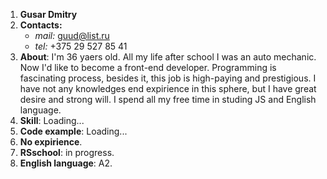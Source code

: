 1. **Gusar Dmitry**
2. **Contacts:**
	* _mail:_ guud@list.ru
	* _tel:_ +375 29 527 85 41
3. **About**: I'm 36 yaers old. All my life after school I was an auto mechanic.
Now I'd like to become a front-end developer. Programming is fascinating process, besides it, this job is high-paying and prestigious. 
I have not any knowledges end expirience in this sphere, but I have great desire and strong will. 
I spend all my free time in studing JS and English language.
4. **Skill**: Loading...
5. **Code example**: Loading...
6. **No expirience**.
7. **RSschool**: in progress.
8. **English language**: A2.